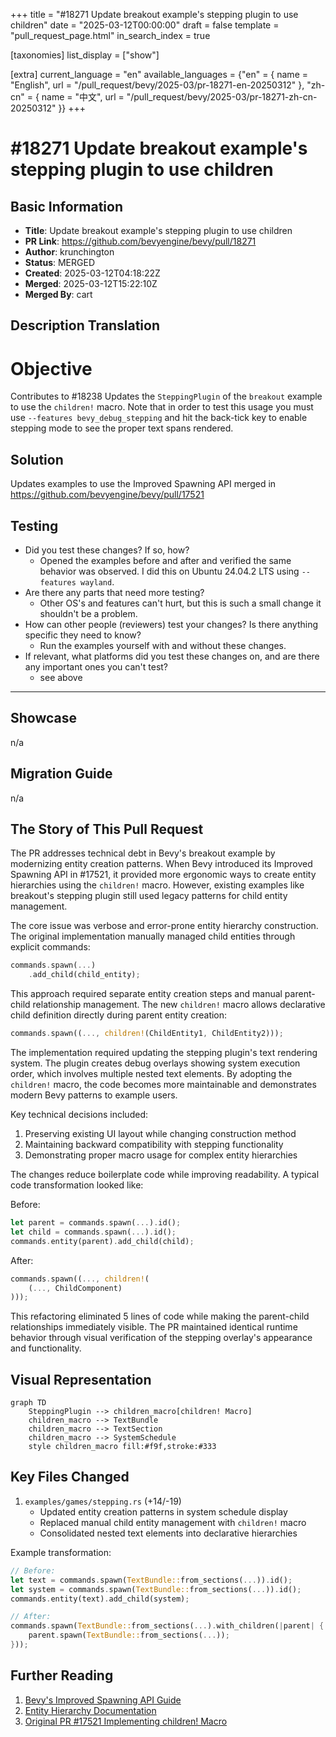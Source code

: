 +++
title = "#18271 Update breakout example's stepping plugin to use children"
date = "2025-03-12T00:00:00"
draft = false
template = "pull_request_page.html"
in_search_index = true

[taxonomies]
list_display = ["show"]

[extra]
current_language = "en"
available_languages = {"en" = { name = "English", url = "/pull_request/bevy/2025-03/pr-18271-en-20250312" }, "zh-cn" = { name = "中文", url = "/pull_request/bevy/2025-03/pr-18271-zh-cn-20250312" }}
+++

# #18271 Update breakout example's stepping plugin to use children

## Basic Information
- **Title**: Update breakout example's stepping plugin to use children
- **PR Link**: https://github.com/bevyengine/bevy/pull/18271
- **Author**: krunchington
- **Status**: MERGED
- **Created**: 2025-03-12T04:18:22Z
- **Merged**: 2025-03-12T15:22:10Z
- **Merged By**: cart

## Description Translation
# Objective

Contributes to #18238 
Updates the `SteppingPlugin` of the `breakout` example to use the `children!` macro.  Note that in order to test this usage you must use `--features bevy_debug_stepping` and hit the back-tick key to enable stepping mode to see the proper text spans rendered.

## Solution

Updates examples to use the Improved Spawning API merged in https://github.com/bevyengine/bevy/pull/17521

## Testing

- Did you test these changes? If so, how?
  - Opened the examples before and after and verified the same behavior was observed.  I did this on Ubuntu 24.04.2 LTS using `--features wayland`.
- Are there any parts that need more testing?
  - Other OS's and features can't hurt, but this is such a small change it shouldn't be a problem.
- How can other people (reviewers) test your changes? Is there anything specific they need to know?
  - Run the examples yourself with and without these changes.
- If relevant, what platforms did you test these changes on, and are there any important ones you can't test?
  - see above

---

## Showcase

n/a

## Migration Guide

n/a

## The Story of This Pull Request

The PR addresses technical debt in Bevy's breakout example by modernizing entity creation patterns. When Bevy introduced its Improved Spawning API in #17521, it provided more ergonomic ways to create entity hierarchies using the `children!` macro. However, existing examples like breakout's stepping plugin still used legacy patterns for child entity management.

The core issue was verbose and error-prone entity hierarchy construction. The original implementation manually managed child entities through explicit commands:

```rust
commands.spawn(...)
    .add_child(child_entity);
```

This approach required separate entity creation steps and manual parent-child relationship management. The new `children!` macro allows declarative child definition directly during parent entity creation:

```rust
commands.spawn((..., children!(ChildEntity1, ChildEntity2)));
```

The implementation required updating the stepping plugin's text rendering system. The plugin creates debug overlays showing system execution order, which involves multiple nested text elements. By adopting the `children!` macro, the code becomes more maintainable and demonstrates modern Bevy patterns to example users.

Key technical decisions included:
1. Preserving existing UI layout while changing construction method
2. Maintaining backward compatibility with stepping functionality
3. Demonstrating proper macro usage for complex entity hierarchies

The changes reduce boilerplate code while improving readability. A typical code transformation looked like:

Before:
```rust
let parent = commands.spawn(...).id();
let child = commands.spawn(...).id();
commands.entity(parent).add_child(child);
```

After:
```rust
commands.spawn((..., children!(
    (..., ChildComponent)
)));
```

This refactoring eliminated 5 lines of code while making the parent-child relationships immediately visible. The PR maintained identical runtime behavior through visual verification of the stepping overlay's appearance and functionality.

## Visual Representation

```mermaid
graph TD
    SteppingPlugin --> children_macro[children! Macro]
    children_macro --> TextBundle
    children_macro --> TextSection
    children_macro --> SystemSchedule
    style children_macro fill:#f9f,stroke:#333
```

## Key Files Changed

1. `examples/games/stepping.rs` (+14/-19)
   - Updated entity creation patterns in system schedule display
   - Replaced manual child entity management with `children!` macro
   - Consolidated nested text elements into declarative hierarchies

Example transformation:
```rust
// Before:
let text = commands.spawn(TextBundle::from_sections(...)).id();
let system = commands.spawn(TextBundle::from_sections(...)).id();
commands.entity(text).add_child(system);

// After:
commands.spawn(TextBundle::from_sections(...).with_children(|parent| {
    parent.spawn(TextBundle::from_sections(...));
}));
```

## Further Reading

1. [Bevy's Improved Spawning API Guide](https://bevyengine.org/learn/book/migration-guides/0.12-to-0.13/#improved-spawning-api)
2. [Entity Hierarchy Documentation](https://bevyengine.org/examples/ecs/entity-hierarchy/)
3. [Original PR #17521 Implementing children! Macro](https://github.com/bevyengine/bevy/pull/17521)